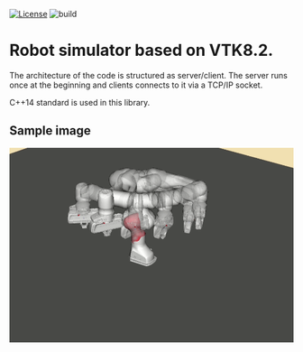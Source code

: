 [![License](https://img.shields.io/badge/License-BSD_3--Clause-blue.svg)](https://opensource.org/licenses/BSD-3-Clause)
![build](https://github.com/pardi/robot_simulator/actions/workflows/build.yml/badge.svg?event=push)

# Robot simulator based on VTK8.2.

The architecture of the code is structured as server/client. The server runs once at the beginning and clients connects to it via a TCP/IP socket.


C++14 standard is used in this library.

## Sample image

![](https://github.com/pardi/robot_simulator/blob/master/images/panda_movement.gif)
